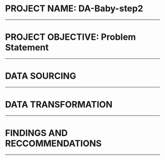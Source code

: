 # PROJECT NAME: DA-Baby-step2

___
# PROJECT OBJECTIVE: Problem Statement

___
# DATA SOURCING

___
# DATA TRANSFORMATION

___
# FINDINGS AND RECCOMMENDATIONS

___

